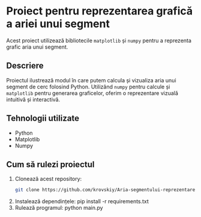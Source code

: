 # Proiect pentru reprezentarea grafică a ariei unui segment

Acest proiect utilizează bibliotecile `matplotlib` și `numpy` pentru a reprezenta grafic aria unui segment.

## Descriere
Proiectul ilustrează modul în care putem calcula și vizualiza aria unui segment de cerc folosind Python. Utilizând `numpy` pentru calcule și `matplotlib` pentru generarea graficelor, oferim o reprezentare vizuală intuitivă și interactivă.

## Tehnologii utilizate
- Python
- Matplotlib
- Numpy

## Cum să rulezi proiectul
1. Clonează acest repository:
   ```bash
   git clone https://github.com/krovskiy/Aria-segmentului-reprezentare-grafica.git
2. Instalează dependințele:
   pip install -r requirements.txt
3. Rulează programul:
   python main.py


